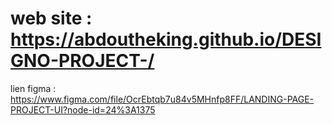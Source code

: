 # web site : https://abdoutheking.github.io/DESIGNO-PROJECT-/ 
lien figma : https://www.figma.com/file/OcrEbtqb7u84v5MHnfp8FF/LANDING-PAGE-PROJECT-UI?node-id=24%3A1375

